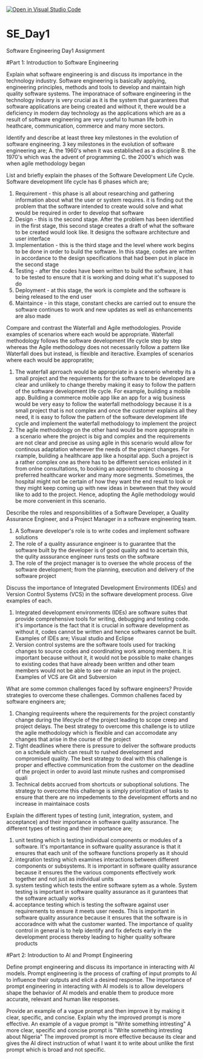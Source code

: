 [![Open in Visual Studio Code](https://classroom.github.com/assets/open-in-vscode-2e0aaae1b6195c2367325f4f02e2d04e9abb55f0b24a779b69b11b9e10269abc.svg)](https://classroom.github.com/online_ide?assignment_repo_id=15565331&assignment_repo_type=AssignmentRepo)
# SE_Day1
Software Engineering Day1 Assignment

#Part 1: Introduction to Software Engineering

Explain what software engineering is and discuss its importance in the technology industry.
Software engineering is basically applying, engineering principles, methods and tools to develop and maintain high quality software systems.
The imporatnace of software engineering in the technology indusry is very crucial as it is the system that guarantees that software applications are being created and without it, there would be a deficiency in modern day technology as the applications which are as a result of software engineering are very useful to human life both in heathcare, communication, commerce and many more sectors.

Identify and describe at least three key milestones in the evolution of software engineering.
3 key milestones in the evolution of software engineering are;
A. the 1960's when it was established as a discipline
B. the 1970's which was the advent of programming
C. the 2000's which was when agile methodology began

List and briefly explain the phases of the Software Development Life Cycle.
Software development life cycle has 6 phases which are;
1. Requirement - this phase is all about researching and gathering information about what the user or system requires. it is finding out the problem that the software intended to create would solve and what would be required in order to develop that software
2. Design - this is the second stage. After the problem has been identified in the first stage, this second stage creates a draft of what the software to be created would look like. It designs the software architecture and user interface
3. Implementation - this is the third stage and the level where work begins to be done in order to build the software. In this stage, codes are written in accordance to the design specifications that had been put in place in the second stage
4. Testing - after the codes have been written to build the software, it has to be tested to ensure that it is working and doing what it's supposed to do
5. Deployment - at this stage, the work is complete and the software is being released to the end user
6. Maintaince - in this stage, constant checks are carried out to ensure the software continues to work and new updates as well as enhancements are also made

Compare and contrast the Waterfall and Agile methodologies. Provide examples of scenarios where each would be appropriate.
Waterfall methodology follows the software development life cycle step by step whereas the Agile methodology does not necessarily follow a pattern like Waterfall does but instead, is flexible and iteractive.
Examples of scenarios where each would be appropratite;
1. The waterfall aprroach would be appropriate in a scenerio whereby its a small project and the requirements for the software to be developed are clear and unlikely to change thereby making it easy to follow the pattern of the software development life cycle. For example, building a mobile app. Building a commerce mobile app like an app for a wig business would be very easy to follow the waterfall methodology because it is a small project that is not complex and once the customer explains all they need, it  is easy to follow the pattern of the software development life cycle and implement the waterfall methodology to implement the project
2. The agile methodology on the other hand would be more appropraite in a scenario where the project is big and complex and the requirements are not clear and precise as using agile in this scenario would allow for continous adaptation whenever the needs of the project changes.  For rxample, building a healthcare app like a hospital app. Such a project is a rather complex one as there has to be different services enlisted in it from onlne consultations, to booking an appointment to choosing a preferred healthcare worker and many more segments. Sometimes, the hospital might not be certain of how they want the end result to look or they might keep coming up with new ideas in bewtween that they would like to add to the project. Hence, adopting the Agile methodology would be more convenient in this scenario.

Describe the roles and responsibilities of a Software Developer, a Quality Assurance Engineer, and a Project Manager in a software engineering team.
1. A Software developer's role is to write codes and implement software solutions
2. The role of a quality assurance engineer is to guarantee that the software built by the developer is of good quality and to acertain this, the qulity asssurance engineer runs tests on the software
3. The role of the project manager is to oversee the whole process of the software development; from the planning, execution and delivery of the software project
   
   
Discuss the importance of Integrated Development Environments (IDEs) and Version Control Systems (VCS) in the software development process. Give examples of each.
1. Integrated development environments (IDEs) are software suites that provide comprehensive tools for writing, debugging and testing code. it's importance is the fact that it is crucial in software development as without it, codes cannot be written and hence softwares cannot be built. Examples of IDEs are; Visual studio and Eclipse
2. Version control systems are the software tools used for tracking changes to source codes and coordinating work among members. It is important because without it, it would not be possible to make changes to existing codes that have already been written and other team members would not be able to see or make an input in the project. Examples of VCS are Git and Subversion

What are some common challenges faced by software engineers? Provide strategies to overcome these challenges.
Common challenes faced by software engineers are;
1. Changing requireents where the requirements for the project constantly change during the lifecycle of the project leading to scope creep and project delays. The best strategy to overcome this challenge is to utilize the agile methodology which is flexible and can accomodate any changes that arise in the course of the project
2. Tight deadlines where there is pressure to deliver the software products on a schedule which can result to rushed development and compromised quality. The best strategy to deal with this challenge is proper and effective communication from the customer on the deadline of the project in order to avoid last minute rushes and compromised quali
3. Technical debts accrued from shortcuts or suboptional solutions. The strategy to overcome this challenge is simply prioritization of tasks to ensure that there are no impedements to the development efforts and no increase in maintainace costs

Explain the different types of testing (unit, integration, system, and acceptance) and their importance in software quality assurance.
The different types of testing and their importance are;
1. unit testing which is testing individual components or modules of a software. It's mportantance in software quality assurance is that it ensures that each unit of the software functions properly as it should
2. integration testing which examines interactions between different components or subsystems. It is important in software quality assurance because it ensures the the various components effectively work together and not just as individual units
3. system testing which tests the entire software sytem as a whole. System testing is important in software quality assurance as it gurantees that the software actually works
4. acceptance testing which is testing the software against user requirements to ensure it meets user needs. This is important in software quality assurance because it ensures that the software is in accoradnce with what the customer wanted.
The importance of quality control in general is to help identify and fix defects early in the development process thereby leading to higher quality software products


#Part 2: Introduction to AI and Prompt Engineering

Define prompt engineering and discuss its importance in interacting with AI models.
Prompt engineering is the process of crafting of input prompts to AI to influence their outputs and elicit a desired response.
The importance of prompt engineering in interacting with AI models is to allow developers shape the behavior of AI models and enable them to produce more accurate, relevant and human like responses.

Provide an example of a vague prompt and then improve it by making it clear, specific, and concise. Explain why the improved prompt is more effective.
An example of a vague prompt is "Write something intresting"
A more clear, specific and concise prompt is "Write something intresting about Nigeria"
The improved prompt is more effective because its clear and gives the AI direct instruction of what I want it to write about unlike the first prompt which is broad and not specific. 
